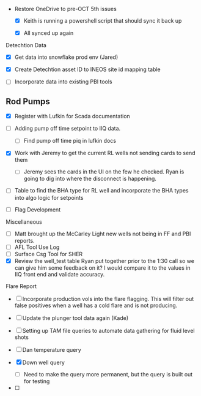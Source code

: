 - Restore OneDrive to pre-OCT 5th issues 
	- [x] Keith is running a powershell script that should sync it back up
	- [x] All synced up again 


 Detechtion Data
 - [x] Get data into snowflake prod env (Jared)
 - [x] Create Detechtion asset ID to INEOS site id mapping table
 - [ ] Incorporate data into existing PBI tools


 ## Rod Pumps
 - [x] Register with Lufkin for Scada documentation
 - [ ] Adding pump off time setpoint to IIQ data. 
	 - [ ] Find pump off time piq in lufkin docs
 - [x] Work with Jeremy to get the current RL wells not sending cards to send them
	 - [ ] Jeremy sees the cards in the UI on the few he checked. Ryan is going to dig into where the disconnect is happening. 
 - [ ] Table to find the BHA type for RL well and incorporate the BHA types into algo logic for setpoints
 - [ ] Flag Development 
 
 
 Miscellaneous
 - [ ] Matt brought up the McCarley Light new wells not being in FF and PBI reports. 
 - [ ] AFL Tool Use Log
 - [ ] Surface Csg Tool for SHER
 - [x] Review the well_test table Ryan put together prior to the 1:30 call so we can give him some feedback on it? I would compare it to the values in IIQ front end and validate accuracy.

Flare Report
- [ ] Incorporate production vols into the flare flagging. This will filter out false positives when a well has a cold flare and is not producing. 
- [ ] Update the plunger tool data again (Kade)
- [ ] Setting up TAM file queries to automate data gathering for fluid level shots 


- [ ] Dan temperature query


- [x] Down well query 
	- [ ] Need to make the query more permanent, but the query is built out for testing 
- [ ] 
